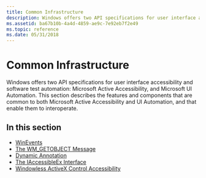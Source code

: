 ```yaml
---
title: Common Infrastructure
description: Windows offers two API specifications for user interface accessibility and software test automation Microsoft Active Accessibility, and Microsoft UI Automation.
ms.assetid: ba67b10b-4a4d-4859-ae9c-7e92eb7f2e49
ms.topic: reference
ms.date: 05/31/2018
---
```


# Common Infrastructure

Windows offers two API specifications for user interface accessibility and software test automation: Microsoft Active Accessibility, and Microsoft UI Automation. This section describes the features and components that are common to both Microsoft Active Accessibility and UI Automation, and that enable them to interoperate.

## In this section

-   [WinEvents](winevents-infrastructure.md)
-   [The WM\_GETOBJECT Message](the-wm-getobject-message.md)
-   [Dynamic Annotation](dynamic-annotation-common.md)
-   [The IAccessibleEx Interface](iaccessibleex.md)
-   [Windowless ActiveX Control Accessibility](windowless-activex-control-accessibility.md)

 

 




